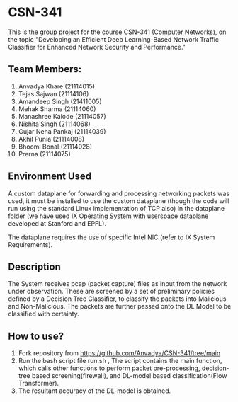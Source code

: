 # CSN-341

This is the group project for the course CSN-341 (Computer Networks), on the topic "Developing an Efficient Deep Learning-Based Network Traffic Classifier for Enhanced Network Security and Performance." 

## Team Members:
1. Anvadya Khare (21114015)
2. Tejas Sajwan (21114106)
3. Amandeep Singh (21411005)
4. Mehak Sharma (21114060)
5. Manashree Kalode (21114057)
6. Nishita Singh (21114068)
7. Gujar Neha Pankaj (21114039)
8. Akhil Punia (21114008)
9. Bhoomi Bonal (21114028)
10. Prerna (21114075)

## Environment Used
A custom dataplane for forwarding and processing networking packets was used, it must be installed to use the custom dataplane (though the code will run using the standard Linux implementation of TCP also) in the dataplane folder (we have used IX Operating System with userspace dataplane developed at Stanford and EPFL). 

The dataplane requires the use of specific Intel NIC (refer to IX System Requirements). 

## Description
The System receives pcap (packet capture)  files as input from the network under observation. These are screened by a set of preliminary policies defined by a Decision Tree Classifier, to classify the packets into Malicious and Non-Malicious. The packets are further passed onto the DL Model to be classified with certainty.

## How to use?

1. Fork repository from https://github.com/Anvadya/CSN-341/tree/main
2. Run the bash script file run.sh , The script contains the main function, which calls other functions to perform packet pre-processing, decision-tree based screening(firewall), and DL-model based classification(Flow Transformer).
3. The resultant accuracy of the DL-model is obtained.
